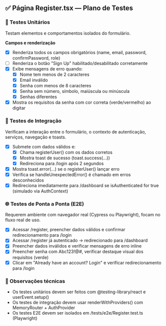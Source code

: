 ## ✅ Página Register.tsx — Plano de Testes
### 🧪 Testes Unitários
Testam elementos e comportamentos isolados do formulário.  

**Campos e renderização**
- [x] Renderiza todos os campos obrigatórios (name, email, password, confirmPassword, role)
- [ ] Renderiza o botão "Sign Up" habilitado/desabilitado corretamente
- [x] Exibe mensagens de erro quando:
  - [x] Nome tem menos de 2 caracteres
  - [x] Email inválido
  - [x] Senha com menos de 8 caracteres
  - [x] Senha sem número, símbolo, maiúscula ou minúscula
  - [x] Senhas diferentes
- [x] Mostra os requisitos da senha com cor correta (verde/vermelho) ao digitar

### 🔄 Testes de Integração
Verificam a interação entre o formulário, o contexto de autenticação, serviços, navegação e toasts.  

- [x] Submete com dados válidos e:
  - [x] Chama registerUser() com os dados corretos
  - [x] Mostra toast de sucesso (toast.success(...))
  - [x] Redireciona para /login após 2 segundos
- [x] Mostra toast.error(...) se o registerUser() lançar erro
- [x] Verifica se handleUnexpectedError() é chamado em erros desconhecidos
- [x] Redireciona imediatamente para /dashboard se isAuthenticated for true (simulado via AuthContext)

### 🌐 Testes de Ponta a Ponta (E2E)
Requerem ambiente com navegador real (Cypress ou Playwright), focam no fluxo real de uso.  

- [x] Acessar /register, preencher dados válidos e confirmar redirecionamento para /login
- [x] Acessar /register já autenticado → redirecionado para /dashboard
- [x] Preencher dados inválidos e verificar mensagens de erro inline
- [x] Preencher senha com Abc123!@#, verificar destaque visual dos requisitos (verde)
- [x] Clicar em "Already have an account? Login" e verificar redirecionamento para /login

### 🧠 Observações técnicas
- Os testes unitários devem ser feitos com @testing-library/react e userEvent.setup()
- Os testes de integração devem usar renderWithProviders() com MemoryRouter + AuthProvider
- Os testes E2E devem ser isolados em /tests/e2e/Register.test.ts (Playwright)